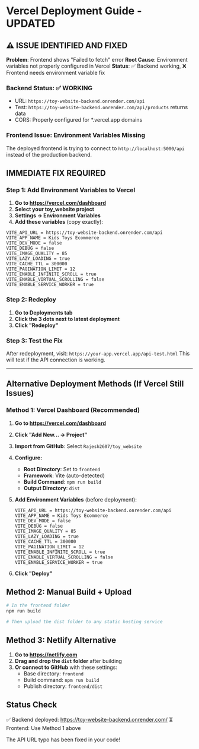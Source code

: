 # Vercel Deployment Guide - UPDATED

## ⚠️ ISSUE IDENTIFIED AND FIXED

**Problem**: Frontend shows "Failed to fetch" error
**Root Cause**: Environment variables not properly configured in Vercel
**Status**: ✅ Backend working, ❌ Frontend needs environment variable fix

### Backend Status: ✅ WORKING
- URL: `https://toy-website-backend.onrender.com/api`
- Test: `https://toy-website-backend.onrender.com/api/products` returns data
- CORS: Properly configured for *.vercel.app domains

### Frontend Issue: Environment Variables Missing
The deployed frontend is trying to connect to `http://localhost:5000/api` instead of the production backend.

## IMMEDIATE FIX REQUIRED

### Step 1: Add Environment Variables to Vercel

1. **Go to https://vercel.com/dashboard**
2. **Select your toy_website project**
3. **Settings → Environment Variables**
4. **Add these variables** (copy exactly):

```
VITE_API_URL = https://toy-website-backend.onrender.com/api
VITE_APP_NAME = Kids Toys Ecommerce  
VITE_DEV_MODE = false
VITE_DEBUG = false
VITE_IMAGE_QUALITY = 85
VITE_LAZY_LOADING = true
VITE_CACHE_TTL = 300000
VITE_PAGINATION_LIMIT = 12
VITE_ENABLE_INFINITE_SCROLL = true
VITE_ENABLE_VIRTUAL_SCROLLING = false
VITE_ENABLE_SERVICE_WORKER = true
```

### Step 2: Redeploy
1. **Go to Deployments tab**
2. **Click the 3 dots next to latest deployment**
3. **Click "Redeploy"**

### Step 3: Test the Fix
After redeployment, visit: `https://your-app.vercel.app/api-test.html`
This will test if the API connection is working.

---

## Alternative Deployment Methods (If Vercel Still Issues)

### Method 1: Vercel Dashboard (Recommended)

1. **Go to https://vercel.com/dashboard**
2. **Click "Add New... → Project"**
3. **Import from GitHub**: Select `Rajesh2607/toy_website`
4. **Configure:**
   - **Root Directory**: Set to `frontend`
   - **Framework**: Vite (auto-detected)
   - **Build Command**: `npm run build`
   - **Output Directory**: `dist`

5. **Add Environment Variables** (before deployment):
   ```
   VITE_API_URL = https://toy-website-backend.onrender.com/api
   VITE_APP_NAME = Kids Toys Ecommerce  
   VITE_DEV_MODE = false
   VITE_DEBUG = false
   VITE_IMAGE_QUALITY = 85
   VITE_LAZY_LOADING = true
   VITE_CACHE_TTL = 300000
   VITE_PAGINATION_LIMIT = 12
   VITE_ENABLE_INFINITE_SCROLL = true
   VITE_ENABLE_VIRTUAL_SCROLLING = false
   VITE_ENABLE_SERVICE_WORKER = true
   ```

6. **Click "Deploy"**

## Method 2: Manual Build + Upload

```bash
# In the frontend folder
npm run build

# Then upload the dist folder to any static hosting service
```

## Method 3: Netlify Alternative

1. **Go to https://netlify.com**
2. **Drag and drop the `dist` folder** after building
3. **Or connect to GitHub** with these settings:
   - Base directory: `frontend`
   - Build command: `npm run build`
   - Publish directory: `frontend/dist`

## Status Check

✅ Backend deployed: https://toy-website-backend.onrender.com/
⏳ Frontend: Use Method 1 above

The API URL typo has been fixed in your code!
